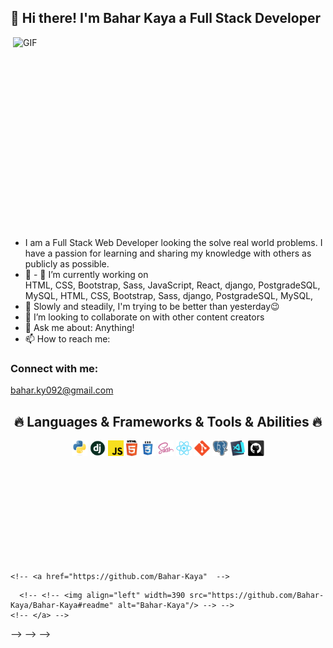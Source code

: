 <!-- - 👋 Hi there 👋 I'm a Full Stack Developer...
- I am a Full Stack Web Developer looking the solve real world problems. I have a passion for learning and sharing my knowledge with others as publicly as possible.
- 🌱 I’m currently learning everything 🤣
- 💞️ I’m looking to collaborate on with other content creators
- Fun fact: I love to painting and decorate -->



##  👋   Hi there! I'm Bahar Kaya a Full Stack Developer

<img align="right" alt="GIF" src="https://media3.giphy.com/media/hpXdHPfFI5wTABdDx9/giphy.gif?cid=ecf05e47wejwii0m0f4p9n2j7z08zgt5y895v0pz2w3ab9g2&rid=giphy.gif&ct=g"
width="500" height="320" />


- I am a Full Stack Web Developer looking the solve real world problems. I have a passion for 
learning and sharing my knowledge with others as publicly as possible.
- 👀  - :telescope: I’m currently working on  
HTML, CSS, Bootstrap, Sass, JavaScript, React, 
django, PostgradeSQL, MySQL,
HTML, CSS, Bootstrap, Sass, 
django, PostgradeSQL, MySQL,
- 🌱  Slowly and steadily, I'm trying to be 
better than yesterday😉
- 💞️ I’m looking to collaborate on with other content creators
- 💬  Ask me about: Anything!
- 📫  How to reach me: 

### Connect with me:
bahar.ky092@gmail.com


<h2 align="center">🔥 Languages & Frameworks & 
Tools & Abilities 🔥</h2>
<p align="center">
  <code><img title="Python" height="25" 
src="https://raw.githubusercontent.com/Aslihan06/Aslihan06/master/img/python-original.svg"></code>
  <code><img title="Django" height="25" 
src="https://raw.githubusercontent.com/Aslihan06/Aslihan06/master/img/django.png"></code>
  <code><img title="Javascript" height="25" 
src="https://raw.githubusercontent.com/Aslihan06/Aslihan06/master/img/javascript.svg"></code>
  <code><img title="HTML5" height="25" 
src="https://raw.githubusercontent.com/Aslihan06/Aslihan06/master/img/html5.svg"></code>
  <code><img title="CSS" height="25" src="https://raw.githubusercontent.com/Aslihan06/Aslihan06/master/img/css.svg"></code>
  <code><img title="SASS" height="25" 
src="https://raw.githubusercontent.com/Aslihan06/Aslihan06/master/img/sass.svg"></code>
  <code><img title="React" height="25" 
src="https://raw.githubusercontent.com/Aslihan06/Aslihan06/master/img/react-original.svg"></code>
  <code><img title="Git" height="25" src="https://raw.githubusercontent.com/Aslihan06/Aslihan06/master/img/git-original.svg"></code>
  <code><img title="PostgreSQL" height="25" 
src="https://raw.githubusercontent.com/Aslihan06/Aslihan06/master/img/postgresql.svg"></code>
  <code><img title="Visual Studio Code" 
height="25" src="https://raw.githubusercontent.com/Aslihan06/Aslihan06/master/img/vscode.png"></code>
  <code><img title="GitHub" height="25" 
src="https://raw.githubusercontent.com/Aslihan06/Aslihan06/master/img/github.svg"></code>
</p>

  <br><br><br><br><br><br><br><br><br>

<!-- <hr> -->
<!-- <h2 align="center">⚡ Status ⚡</h2> -->
<!-- <br> -->
<!-- <p align=center> -->
  <!-- <div align=center> -->
    <!-- <a href="https://github.com/Bahar-Kaya"  -->
<!-- title="Go to Source"> -->
      <!-- <!-- <img align="left" width=390 src="https://github.com/Bahar-Kaya/Bahar-Kaya#readme" alt="Bahar-Kaya"/> --> -->
    <!-- </a> -->
  <!-- </div> -->
  <!-- <br><br><br><br> -->
<!--  -->
<!-- <hr> -->
<!-- <h2 align="center">👨‍💻 Repositories 👨‍💻</h2> -->
<!-- <br> -->
<!-- <div > -->
  <!-- <a align="left" href="https://github.com/Bahar-Kaya/parallax_website"  -->
<!-- title="parallax_website "><img align="left"  -->
<!-- height="115" src="https://github.com/Bahar-Kaya/parallax_website/blob/main/README.md"></a> -->
  <!-- <a align="right" href="https://github.com/Bahar-Kaya/NetFlix_Form_Page"  -->
<!-- title="NetFlix_Form_Page"> <img align="right"  -->
<!-- height="115" src="https://github.com/Bahar-Kaya/NetFlix_Form_Page/blob/main/README.md"> -->
  <!-- <a align="left" href="https://github.com/Bahar-Kaya/BootstrapProject" title=" -->
<!-- BootstrapProject"><img  -->
<!-- <!-- align="left" height="115" src="https://github.com/Bahar-Kaya/BootstrapProject/blob/master/README.md --> -->
<!-- "></a> -->
  <!-- <!-- <a align="right" href="https://github.com/Bahar-Kaya/Google_Landing_Page" title="Google_Landing_Page "><img  --> -->
<!-- <!-- align="right" height="115" src="https://github.com/Bahar-Kaya/Google_Landing_Page/blob/master/README.md --> -->
<!-- "></a> -->
<!--  -->
<!--  -->
<!-- <br><br><br><br><br><br> -->
<!-- <h4 align="center"> -->
  <!-- <a href="https://github.com/Bahar-Kaya?tab=repositories" -->
   <!-- title="Show Repositories">🔎  -->
<!-- Show More 🔍</a> -->
<!-- </h4></div> -->
<!--  -->
<!--  -->
<!--  -->